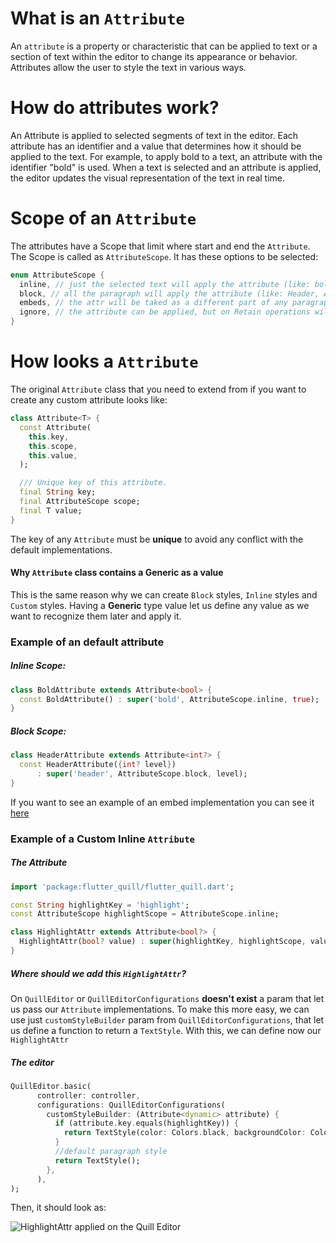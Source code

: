 # What is an `Attribute`

An `attribute` is a property or characteristic that can be applied to text or a section of text within the editor to
change its appearance or behavior.
Attributes allow the user to style the text in various ways.

# How do attributes work?

An Attribute is applied to selected segments of text in the editor. Each attribute has an identifier and a value that
determines how it should be applied to the text. For example, to apply bold to a text, an attribute with the
identifier "bold" is used. When a text is selected and an attribute is applied, the editor updates the visual
representation of the text in real time.

# Scope of an `Attribute`

The attributes have a Scope that limit where start and end the `Attribute`.
The Scope is called as `AttributeScope`.
It has these options to be selected:

```dart
enum AttributeScope {
  inline, // just the selected text will apply the attribute (like: bold, italic or strike)
  block, // all the paragraph will apply the attribute (like: Header, Alignment or CodeBlock)
  embeds, // the attr will be taked as a different part of any paragraph or line, working as a block (By now not works as an inline)
  ignore, // the attribute can be applied, but on Retain operations will be ignored
}
```

# How looks a `Attribute`

The original `Attribute` class that you need to extend from if you want to create any custom attribute looks like:

```dart
class Attribute<T> {
  const Attribute(
    this.key,
    this.scope,
    this.value,
  );

  /// Unique key of this attribute.
  final String key;
  final AttributeScope scope;
  final T value;
}
```

The key of any `Attribute` must be **unique** to avoid any conflict with the default implementations.

#### Why `Attribute` class contains a **Generic** as a value

This is the same reason why we can create `Block` styles, `Inline` styles and `Custom` styles. Having a **Generic** type
value let us define any value as we want to recognize them later and apply it.

### Example of an default attribute

##### Inline Scope:

```dart
class BoldAttribute extends Attribute<bool> {
  const BoldAttribute() : super('bold', AttributeScope.inline, true);
}
```

##### Block Scope:

```dart
class HeaderAttribute extends Attribute<int?> {
  const HeaderAttribute({int? level})
      : super('header', AttributeScope.block, level);
}
```

If you want to see an example of an embed implementation you can see
it [here](https://github.com/singerdmx/flutter-quill/blob/master/doc/custom_embed_blocks.md)

### Example of a Custom Inline `Attribute`

##### The Attribute

```dart
import 'package:flutter_quill/flutter_quill.dart';

const String highlightKey = 'highlight';
const AttributeScope highlightScope = AttributeScope.inline;

class HighlightAttr extends Attribute<bool?> {
  HighlightAttr(bool? value) : super(highlightKey, highlightScope, value);
}
```

##### Where should we add this `HighlightAttr`?

On `QuillEditor` or `QuillEditorConfigurations` **doesn't exist** a param that let us pass our `Attribute`
implementations. To make this more easy, we can use just `customStyleBuilder` param from `QuillEditorConfigurations`,
that let us define a function to return a `TextStyle`. With this, we can define now our `HighlightAttr`

##### The editor

```dart
QuillEditor.basic(
      controller: controller,
      configurations: QuillEditorConfigurations(
        customStyleBuilder: (Attribute<dynamic> attribute) {
          if (attribute.key.equals(highlightKey)) {
            return TextStyle(color: Colors.black, backgroundColor: Colors.yellow);
          }
          //default paragraph style
          return TextStyle();
        },
      ),
);
```

Then, it should look as:

![HighlightAttr applied on the Quill Editor](https://github.com/user-attachments/assets/89c7bda5-f0de-4832-bcaa-8e0ccbe9be18)
